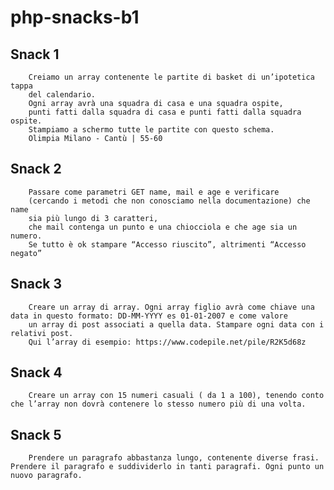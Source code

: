 # php-snacks-b1

## Snack 1
        Creiamo un array contenente le partite di basket di un’ipotetica tappa
        del calendario.
        Ogni array avrà una squadra di casa e una squadra ospite,
        punti fatti dalla squadra di casa e punti fatti dalla squadra ospite.
        Stampiamo a schermo tutte le partite con questo schema.
        Olimpia Milano - Cantù | 55-60
    
## Snack 2
        Passare come parametri GET name, mail e age e verificare
        (cercando i metodi che non conosciamo nella documentazione) che name
        sia più lungo di 3 caratteri,
        che mail contenga un punto e una chiocciola e che age sia un numero.
        Se tutto è ok stampare “Accesso riuscito”, altrimenti “Accesso negato”
        
## Snack 3
        Creare un array di array. Ogni array figlio avrà come chiave una data in questo formato: DD-MM-YYYY es 01-01-2007 e come valore
        un array di post associati a quella data. Stampare ogni data con i relativi post.
        Qui l’array di esempio: https://www.codepile.net/pile/R2K5d68z

## Snack 4 
        Creare un array con 15 numeri casuali ( da 1 a 100), tenendo conto che l’array non dovrà contenere lo stesso numero più di una volta.

## Snack 5 
        Prendere un paragrafo abbastanza lungo, contenente diverse frasi. Prendere il paragrafo e suddividerlo in tanti paragrafi. Ogni punto un nuovo paragrafo.
